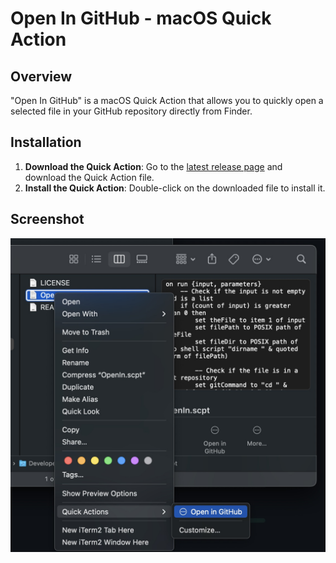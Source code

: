 # Open In GitHub - macOS Quick Action

## Overview

"Open In GitHub" is a macOS Quick Action that allows you to quickly open a selected file in your GitHub repository directly from Finder.

## Installation

1. **Download the Quick Action**: Go to the [latest release page](https://github.com/Bunn/Open-In-Github/releases) and download the Quick Action file.
2. **Install the Quick Action**: Double-click on the downloaded file to install it.

## Screenshot

![Open In GitHub Quick Action](screenshot.jpg)
